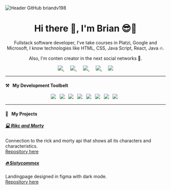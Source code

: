 ![Header GitHub briandv198](https://cdn.discordapp.com/attachments/1217316505147015179/1217316591734227024/Untitled-2.jpg?ex=6603956c&is=65f1206c&hm=79f832c2c49d5661c2eb9ccbc92ac457b6788b0a6606379bf604d7fd67b05a22&)

<h1 align='center'>Hi there 👋, I'm Brian 😎🚀</h1>

<p align='center'>
Fullstack software developer, I've take courses in Platzi, Google and Microsoft, I know technologies like HTML, CSS, Java Script, React, Java 🔥.
</p>

<p align='center'>
Also, I'm conten creator in the next social networks 🤗.
</p>

<p align='center'>

  <a href="https://www.tiktok.com/@briandv198">
    <img src="https://img.shields.io/static/v1?style=for-the-badge&message=TikTok&color=000000&logo=TikTok&logoColor=FFFFFF&label=" />
  </a>&nbsp;&nbsp;&nbsp;&nbsp;
  
  <a href="https://www.youtube.com/channel/UCgivlHFm7fBG9O04jEi-9CA">
    <img src="https://img.shields.io/static/v1?style=for-the-badge&message=YouTube&color=FF0000&logo=YouTube&logoColor=FFFFFF&label=" />
  </a>&nbsp;&nbsp;&nbsp;&nbsp;
  
  <a href="https://twitter.com/briandv198">
    <img src="https://img.shields.io/static/v1?style=for-the-badge&message=Twitter&color=1DA1F2&logo=Twitter&logoColor=FFFFFF&label=" />
  </a>&nbsp;&nbsp;&nbsp;&nbsp;
  
  <a href="https://www.linkedin.com/in/briandv198">
    <img src="https://img.shields.io/static/v1?style=for-the-badge&message=LinkedIn&color=0A66C2&logo=LinkedIn&logoColor=FFFFFF&label=" />
  </a>&nbsp;&nbsp;&nbsp;&nbsp;
  
  <a href="mailto:briandv198@gmail.com?subject=Hola%20Brian">
    <img src="https://img.shields.io/static/v1?style=for-the-badge&message=Gmail&color=EA4335&logo=Gmail&logoColor=FFFFFF&label=" />
  </a>
  
</p>

<hr>

<h4 >⚒&nbsp;&nbsp;&nbsp;My Development Toolbelt</h4>
<p align='center'>
  <img src="https://img.shields.io/badge/html5%20-%23e34f26.svg?&style=for-the-badge&logo=html5&logoColor=white" />&nbsp;&nbsp;
  <img src="https://img.shields.io/badge/css3%20-%231572B6.svg?&style=for-the-badge&logo=css3&logoColor=white" />&nbsp;&nbsp;
  <img src="https://img.shields.io/badge/javascript%20-%23F7DF1E.svg?&style=for-the-badge&logo=javascript&logoColor=white" />&nbsp;&nbsp;
  <img src="https://img.shields.io/badge/react%20-%2361DAFB.svg?&style=for-the-badge&logo=react&logoColor=white" />&nbsp;&nbsp;
  <img src="https://img.shields.io/badge/git%20-%23F05133.svg?&style=for-the-badge&logo=git&logoColor=white" />&nbsp;&nbsp;
  <img src="https://img.shields.io/badge/mysql%20-%23016B93.svg?&style=for-the-badge&logo=mysql&logoColor=white" />&nbsp;&nbsp;
  <img src="https://img.shields.io/badge/linux%20-%23000.svg?&style=for-the-badge&logo=linux&logoColor=white" />&nbsp;&nbsp;
  <img src="https://img.shields.io/badge/github%20-%23000.svg?&style=for-the-badge&logo=github&logoColor=white" />&nbsp;&nbsp;
</p>

<hr>

<h4>🚀&nbsp;&nbsp;&nbsp;My Projects</h4>
<h5><a href="https://github.com/Briandv198/rick-morty">💻 Rikc and Morty</a></h5>
<p>Connection to the rick and morty api that shows all its characters and characteristics.<br>
<a href="#">Repository here</a></p>

<h5><a href="https://github.com/Briandv198/Sistycommex">🔥 Sistycommex</a></h5>
<p>Landingpage designed in figma with dark mode.<br>
<a href="https://github.com/Briandv198/Sistycommex">Repository here</a></p>
